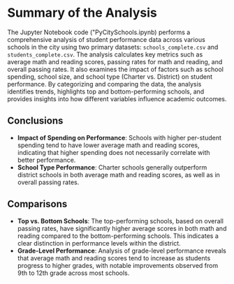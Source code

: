 # Summary of the Analysis

The Jupyter Notebook code ("PyCitySchools.ipynb) performs a comprehensive analysis of student performance data across various schools in the city using two primary datasets: `schools_complete.csv` and `students_complete.csv`. The analysis calculates key metrics such as average math and reading scores, passing rates for math and reading, and overall passing rates. It also examines the impact of factors such as school spending, school size, and school type (Charter vs. District) on student performance. By categorizing and comparing the data, the analysis identifies trends, highlights top and bottom-performing schools, and provides insights into how different variables influence academic outcomes.

## Conclusions

- **Impact of Spending on Performance**: Schools with higher per-student spending tend to have lower average math and reading scores, indicating that higher spending does not necessarily correlate with better performance.
- **School Type Performance**: Charter schools generally outperform district schools in both average math and reading scores, as well as in overall passing rates.

## Comparisons

- **Top vs. Bottom Schools**: The top-performing schools, based on overall passing rates, have significantly higher average scores in both math and reading compared to the bottom-performing schools. This indicates a clear distinction in performance levels within the district.
- **Grade-Level Performance**: Analysis of grade-level performance reveals that average math and reading scores tend to increase as students progress to higher grades, with notable improvements observed from 9th to 12th grade across most schools.
